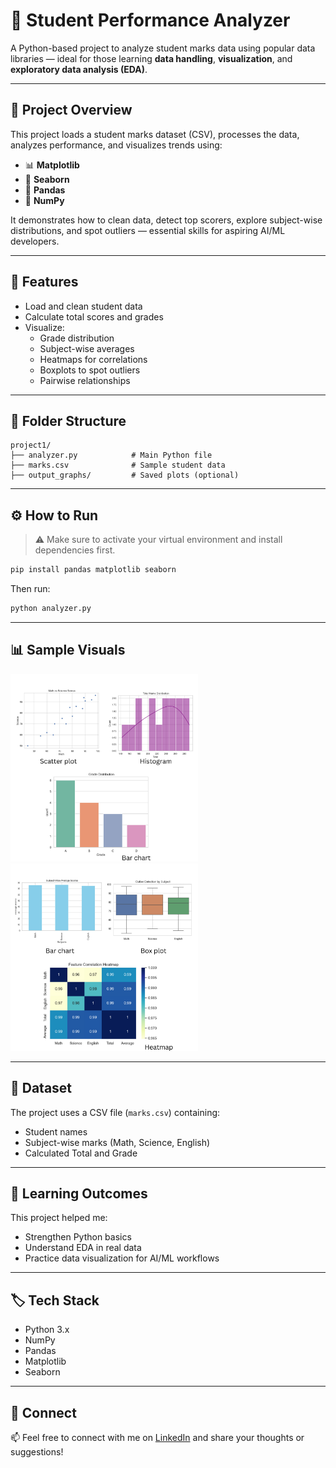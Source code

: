 
# 📘 Student Performance Analyzer

A Python-based project to analyze student marks data using popular data libraries — ideal for those learning **data handling**, **visualization**, and **exploratory data analysis (EDA)**.

---

## 📌 Project Overview

This project loads a student marks dataset (CSV), processes the data, analyzes performance, and visualizes trends using:
- 📊 **Matplotlib**
- 🌈 **Seaborn**
- 🧮 **Pandas**
- 🔢 **NumPy**

It demonstrates how to clean data, detect top scorers, explore subject-wise distributions, and spot outliers — essential skills for aspiring AI/ML developers.

---

## 🧠 Features

- Load and clean student data
- Calculate total scores and grades
- Visualize:
  - Grade distribution
  - Subject-wise averages
  - Heatmaps for correlations
  - Boxplots to spot outliers
  - Pairwise relationships

---

## 📂 Folder Structure

```
project1/
├── analyzer.py            # Main Python file
├── marks.csv              # Sample student data
├── output_graphs/         # Saved plots (optional)
```

---

## ⚙️ How to Run

> ⚠️ Make sure to activate your virtual environment and install dependencies first.

```bash
pip install pandas matplotlib seaborn
```

Then run:

```bash
python analyzer.py
```

---

## 📊 Sample Visuals

<img src="outcome1.png" width="300"/>
<img src="outcome2.png" width="300"/>


---

## 📁 Dataset

The project uses a CSV file (`marks.csv`) containing:
- Student names
- Subject-wise marks (Math, Science, English)
- Calculated Total and Grade

---

## 🚀 Learning Outcomes

This project helped me:
- Strengthen Python basics
- Understand EDA in real data
- Practice data visualization for AI/ML workflows

---

## 🏷️ Tech Stack

- Python 3.x  
- NumPy  
- Pandas  
- Matplotlib  
- Seaborn  

---

## 💬 Connect

📫 Feel free to connect with me on [LinkedIn](https://www.linkedin.com/in/tanuja-annam/) and share your thoughts or suggestions!
